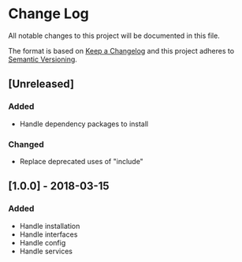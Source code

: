 # Change Log
All notable changes to this project will be documented in this file.

The format is based on [Keep a Changelog](http://keepachangelog.com/)
and this project adheres to [Semantic Versioning](http://semver.org/).

## [Unreleased]
### Added
- Handle dependency packages to install

### Changed
- Replace deprecated uses of "include"

## [1.0.0] - 2018-03-15
### Added
- Handle installation
- Handle interfaces
- Handle config
- Handle services

